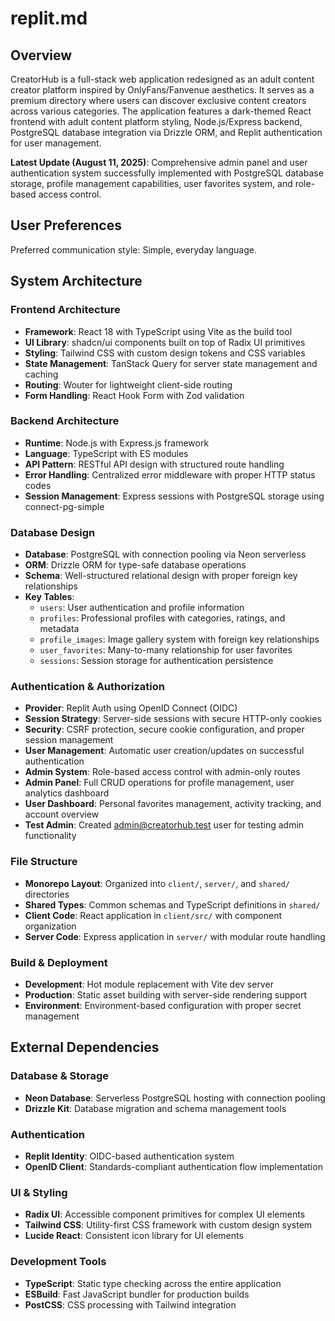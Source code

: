 # replit.md

## Overview

CreatorHub is a full-stack web application redesigned as an adult content creator platform inspired by OnlyFans/Fanvenue aesthetics. It serves as a premium directory where users can discover exclusive content creators across various categories. The application features a dark-themed React frontend with adult content platform styling, Node.js/Express backend, PostgreSQL database integration via Drizzle ORM, and Replit authentication for user management.

**Latest Update (August 11, 2025)**: Comprehensive admin panel and user authentication system successfully implemented with PostgreSQL database storage, profile management capabilities, user favorites system, and role-based access control.

## User Preferences

Preferred communication style: Simple, everyday language.

## System Architecture

### Frontend Architecture
- **Framework**: React 18 with TypeScript using Vite as the build tool
- **UI Library**: shadcn/ui components built on top of Radix UI primitives
- **Styling**: Tailwind CSS with custom design tokens and CSS variables
- **State Management**: TanStack Query for server state management and caching
- **Routing**: Wouter for lightweight client-side routing
- **Form Handling**: React Hook Form with Zod validation

### Backend Architecture
- **Runtime**: Node.js with Express.js framework
- **Language**: TypeScript with ES modules
- **API Pattern**: RESTful API design with structured route handling
- **Error Handling**: Centralized error middleware with proper HTTP status codes
- **Session Management**: Express sessions with PostgreSQL storage using connect-pg-simple

### Database Design
- **Database**: PostgreSQL with connection pooling via Neon serverless
- **ORM**: Drizzle ORM for type-safe database operations
- **Schema**: Well-structured relational design with proper foreign key relationships
- **Key Tables**:
  - `users`: User authentication and profile information
  - `profiles`: Professional profiles with categories, ratings, and metadata
  - `profile_images`: Image gallery system with foreign key relationships
  - `user_favorites`: Many-to-many relationship for user favorites
  - `sessions`: Session storage for authentication persistence

### Authentication & Authorization
- **Provider**: Replit Auth using OpenID Connect (OIDC)
- **Session Strategy**: Server-side sessions with secure HTTP-only cookies
- **Security**: CSRF protection, secure cookie configuration, and proper session management
- **User Management**: Automatic user creation/updates on successful authentication
- **Admin System**: Role-based access control with admin-only routes
- **Admin Panel**: Full CRUD operations for profile management, user analytics dashboard
- **User Dashboard**: Personal favorites management, activity tracking, and account overview
- **Test Admin**: Created admin@creatorhub.test user for testing admin functionality

### File Structure
- **Monorepo Layout**: Organized into `client/`, `server/`, and `shared/` directories
- **Shared Types**: Common schemas and TypeScript definitions in `shared/`
- **Client Code**: React application in `client/src/` with component organization
- **Server Code**: Express application in `server/` with modular route handling

### Build & Deployment
- **Development**: Hot module replacement with Vite dev server
- **Production**: Static asset building with server-side rendering support
- **Environment**: Environment-based configuration with proper secret management

## External Dependencies

### Database & Storage
- **Neon Database**: Serverless PostgreSQL hosting with connection pooling
- **Drizzle Kit**: Database migration and schema management tools

### Authentication
- **Replit Identity**: OIDC-based authentication system
- **OpenID Client**: Standards-compliant authentication flow implementation

### UI & Styling
- **Radix UI**: Accessible component primitives for complex UI elements
- **Tailwind CSS**: Utility-first CSS framework with custom design system
- **Lucide React**: Consistent icon library for UI elements

### Development Tools
- **TypeScript**: Static type checking across the entire application
- **ESBuild**: Fast JavaScript bundler for production builds
- **PostCSS**: CSS processing with Tailwind integration